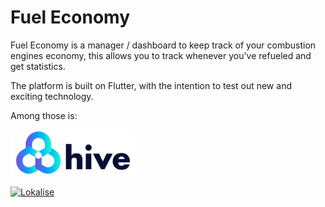 # Fuel Economy

Fuel Economy is a manager / dashboard to keep track of your combustion engines economy, this allows you to track whenever you've refueled and get statistics.

The platform is built on Flutter, with the intention to test out new and exciting technology.

Among those is:

<a href="https://docs.hivedb.dev/">
  <img src="https://raw.githubusercontent.com/hivedb/hive/master/.github/logo_transparent.svg?sanitize=true" alt="Flutter Hive" width="200" align="center" />
</a>
<br /><br />
<a href="https://lokalise.com/">
  <img src="https://github.com/lokalise/i18n-ally/raw/screenshots/lokalise-logo.png?raw=true" alt="Lokalise" width="450" align="center" />
</a>
